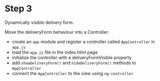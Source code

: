 # Step 3

Dynamically visible delivery form.

Move the deliveryForm behaviour into a Controller:

* create an `app` module and register a controller called `AppController` in `app.js`
* load the `app.js` file in the index.html page
* initialize the controller with a deliveryFormVisible property
* add `showDeliveryForm()` and `hideDeliveryForm()` methods to `AppController`
* connect the `AppController` to the view using `ng-controller`